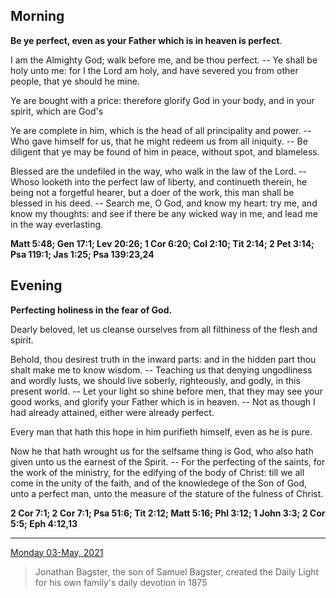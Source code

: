 ## Morning

**Be ye perfect, even as your Father which is in heaven is perfect**.
 
I am the Almighty God; walk before me, and be thou perfect. -- Ye shall be holy unto me: for I the Lord am holy, and have severed you from other people, that ye should he mine.
 
Ye are bought with a price: therefore glorify God in your body, and in your spirit, which are God's
 
Ye are complete in him, which is the head of all principality and power. -- Who gave himself for us, that he might redeem us from all iniquity. -- Be diligent that ye may be found of him in peace, without spot, and blameless.
 
Blessed are the undefiled in the way, who walk in the law of the Lord. -- Whoso looketh into the perfect law of liberty, and continueth therein, he being not a forgetful hearer, but a doer of the work, this man shall be blessed in his deed. -- Search me, O God, and know my heart: try me, and know my thoughts: and see if there be any wicked way in me, and lead me in the way everlasting.  

**Matt 5:48; Gen 17:1; Lev 20:26; 1 Cor 6:20; Col 2:10; Tit 2:14; 2 Pet 3:14; Psa 119:1; Jas 1:25; Psa 139:23,24**

## Evening

**Perfecting holiness in the fear of God.**
 
Dearly beloved, let us cleanse ourselves from all filthiness of the flesh and spirit.
 
Behold, thou desirest truth in the inward parts: and in the hidden part thou shalt make me to know wisdom. -- Teaching us that denying ungodliness and wordly lusts, we should live soberly, righteously, and godly, in this present world. -- Let your light so shine before men, that they may see your good works, and glorify your Father which is in heaven. -- Not as though I had already attained, either were already perfect.
 
Every man that hath this hope in him purifieth himself, even as he is pure.
 
Now he that hath wrought us for the selfsame thing is God, who also hath given unto us the earnest of the Spirit. -- For the perfecting of the saints, for the work of the ministry, for the edifying of the body of Christ: till we all come in the unity of the faith, and of the knowledege of the Son of God, unto a perfect man, unto the measure of the stature of the fulness of Christ.  

**2 Cor 7:1; 2 Cor 7:1; Psa 51:6; Tit 2:12; Matt 5:16; Phl 3:12; 1 John 3:3; 2 Cor 5:5; Eph 4:12,13**

---

[Monday 03-May, 2021](https://t.me/s/daily_light)

> Jonathan Bagster, the son of Samuel Bagster, created the Daily Light for his own family's daily devotion in 1875

